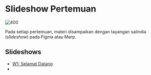 # Slideshow Pertemuan
![400](https://images.unsplash.com/photo-1543269865-cbf427effbad?q=80&w=1170&auto=format&fit=crop&ixlib=rb-4.1.0&ixid=M3wxMjA3fDB8MHxwaG90by1wYWdlfHx8fGVufDB8fHx8fA%3D%3D)

Pada setiap pertemuan, materi disampaikan dengan tayangan salindia (*slideshow*) pada Figma atau Marp.

## Slideshows
- [W1: Selamat Datang](miniclass/game/weekly-slideshow/week-1-selamat-datang.md)
- 